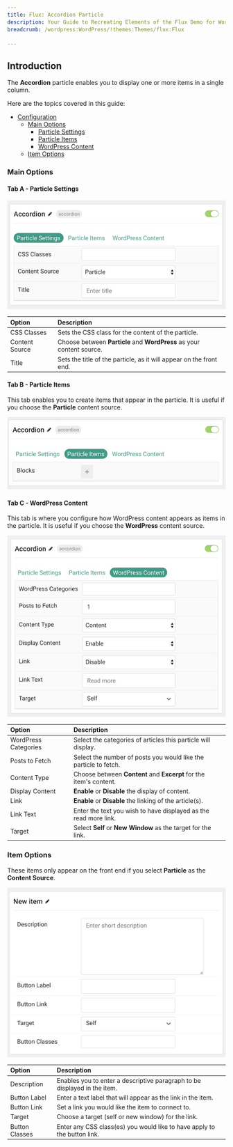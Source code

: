 ```yaml
---
title: Flux: Accordion Particle
description: Your Guide to Recreating Elements of the Flux Demo for WordPress
breadcrumb: /wordpress:WordPress/!themes:Themes/flux:Flux

---
```


## Introduction

The **Accordion** particle enables you to display one or more items in a single column.

Here are the topics covered in this guide:

* [Configuration](#configuration)
    - [Main Options](#main-options)
        + [Particle Settings](#tab-a---particle-settings)
        + [Particle Items](#tab-b---particle-items)
        + [WordPress Content](#tab-c---wordpress-content)
    - [Item Options](#item-options)

### Main Options 

#### Tab A - Particle Settings

![](assets/particle_accordion2.jpeg)

| Option         | Description                                                           |
| :-----         | :-----                                                                |
| CSS Classes    | Sets the CSS class for the content of the particle.                   |
| Content Source | Choose between **Particle** and **WordPress** as your content source. |
| Title          | Sets the title of the particle, as it will appear on the front end.   |

#### Tab B - Particle Items

This tab enables you to create items that appear in the particle. It is useful if you choose the **Particle** content source.

![](assets/particle_accordion3.jpeg)

#### Tab C - WordPress Content

This tab is where you configure how WordPress content appears as items in the particle. It is useful if you choose the **WordPress** content source.

![](assets/particle_accordion4.jpeg)

| Option               | Description                                                        |
| :-----               | :-----                                                             |
| WordPress Categories | Select the categories of articles this particle will display.      |
| Posts to Fetch       | Select the number of posts you would like the particle to fetch.   |
| Content Type         | Choose between **Content** and **Excerpt** for the item's content. |
| Display Content      | **Enable** or **Disable** the display of content.                  |
| Link                 | **Enable** or **Disable** the linking of the article(s).           |
| Link Text            | Enter the text you wish to have displayed as the read more link.   |
| Target               | Select **Self** or **New Window** as the target for the link.      |

### Item Options

These items only appear on the front end if you select **Particle** as the **Content Source**.

![](assets/particle_accordion5.jpeg)

| Option         | Description                                                               |
| :-----         | :-----                                                                    |
| Description    | Enables you to enter a descriptive paragraph to be displayed in the item. |
| Button Label   | Enter a text label that will appear as the link in the item.              |
| Button Link    | Set a link you would like the item to connect to.                         |
| Target         | Choose a target (self or new window) for the link.                        |
| Button Classes | Enter any CSS class(es) you would like to have apply to the button link.  |
